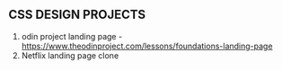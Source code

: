 CSS DESIGN PROJECTS
---------------------
1. odin project landing page - https://www.theodinproject.com/lessons/foundations-landing-page
2. Netflix landing page clone
